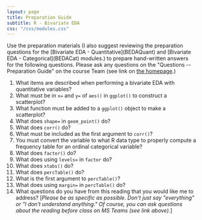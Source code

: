```yaml
---
layout: page
title: Preparation Guide
subtitle: R - Bivariate EDA
css: "/css/modules.css"
---
```


<div class="alert alert-warning">
Use the preparation materials (I also suggest reviewing the preparation questions for the [Bivariate EDA - Quantitative](BEDAQuant) and [Bivariate EDA - Categorical](BEDACat) modules.) to prepare hand-written answers for the following questions. Please ask any questions on the "Questions -- Preparation Guide" on the course Team (see link on <a href="../../">the homepage</a>.)
</div>

1. What items are described when performing a bivariate EDA with quantitative variables?
1. What must be in `x=` and `y=` of `aes()` in `ggplot()` to construct a scatterplot?
1. What function must be added to a `ggplot()` object to make a scatterplot?
1. What does `shape=` in `geom_point()` do?
1. What does `corr()` do?
1. What must be included as the first argument to `corr()`?
1. You must convert the variable to what R data type to properly compute a frequency table for an ordinal categorical variable?
1. What does `factor()` do?
1. What does using `levels=` in `factor` do?
1. What does `xtabs()` do?
1. What does `percTable()` do?
1. What is the first argument to `percTable()`?
1. What does using `margin=` in `percTable()` do?
1. What questions do you have from this reading that you would like me to address? [*Please be as specific as possible. Don't just say "everything" or "I don't understand anything." Of course, you can ask questions about the reading before class on MS Teams (see link above).*]
